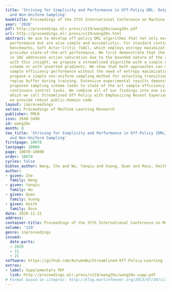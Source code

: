```yaml
---
title: 'Striving for Simplicity and Performance in Off-Policy DRL: Output Normalization
  and Non-Uniform Sampling'
booktitle: Proceedings of the 37th International Conference on Machine Learning
year: '2020'
pdf: http://proceedings.mlr.press/v119/wang20x/wang20x.pdf
url: http://proceedings.mlr.press/v119/wang20x.html
abstract: We aim to develop off-policy DRL algorithms that not only exceed state-of-the-art
  performance but are also simple and minimalistic. For standard continuous control
  benchmarks, Soft Actor-Critic (SAC), which employs entropy maximization, currently
  provides state-of-the-art performance. We first demonstrate that the entropy term
  in SAC addresses action saturation due to the bounded nature of the action spaces,
  with this insight, we propose a streamlined algorithm with a simple normalization
  scheme or with inverted gradients. We show that both approaches can match SAC’s
  sample efficiency performance without the need of entropy maximization, we then
  propose a simple non-uniform sampling method for selecting transitions from the
  replay buffer during training. Extensive experimental results demonstrate that our
  proposed sampling scheme leads to state of the art sample efficiency on challenging
  continuous control tasks. We combine all of our findings into one simple algorithm,
  which we call Streamlined Off Policy with Emphasizing Recent Experience, for which
  we provide robust public-domain code.
layout: inproceedings
series: Proceedings of Machine Learning Research
publisher: PMLR
issn: 2640-3498
id: wang20x
month: 0
tex_title: 'Striving for Simplicity and Performance in Off-Policy {DRL}: Output Normalization
  and Non-Uniform Sampling'
firstpage: 10070
lastpage: 10080
page: 10070-10080
order: 10070
cycles: false
bibtex_author: Wang, Che and Wu, Yanqiu and Vuong, Quan and Ross, Keith
author:
- given: Che
  family: Wang
- given: Yanqiu
  family: Wu
- given: Quan
  family: Vuong
- given: Keith
  family: Ross
date: 2020-11-21
address: 
container-title: Proceedings of the 37th International Conference on Machine Learning
volume: '119'
genre: inproceedings
issued:
  date-parts:
  - 2020
  - 11
  - 21
software: https://github.com/AutumnWu/Streamlined-Off-Policy-Learning
extras:
- label: Supplementary PDF
  link: http://proceedings.mlr.press/v119/wang20x/wang20x-supp.pdf
# Format based on citeproc: http://blog.martinfenner.org/2013/07/30/citeproc-yaml-for-bibliographies/
---
```


